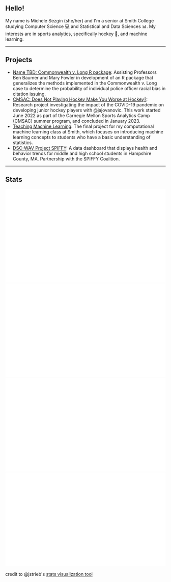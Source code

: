 ## Hello!

My name is Michele Sezgin (she/her) and I'm a senior at Smith College studying Computer Science 💻 
and Statistical and Data Sciences 📊. My interests are in sports analytics, specifically hockey 🏒,
and machine learning.

---

## Projects

- [Name TBD: Commonwealth v. Long R package](https://github.com/m-sezgin/comvlong): Assisting Professors Ben Baumer and Mary Fowler in development of an R package that generalizes the methods implemented in the Commonwealth v. Long case to determine the probability of individual police officer racial bias in citation issuing.
- [CMSAC: Does Not Playing Hockey Make You Worse at Hockey?](https://github.com/m-sezgin/CMSAC-OHL-COVID-Impact): Research project investigating the impact of the COVID-19 pandemic on developing junior hockey players with @jajovanovic. This work started June 2022 as part of the Carnegie Mellon Sports Analytics Camp (CMSAC) summer program, and concluded in January 2023.
- [Teaching Machine Learning](https://github.com/m-sezgin/ml-portfolio): The final project for my computational machine learning class at Smith, which focuses on introducing machine learning concepts to students who have a basic understanding of statistics.
- [DSC-WAV Project SPIFFY](https://github.com/m-sezgin/proj-spiffy2022): A data dashboard that displays health and behavior trends for middle and high school students in Hampshire County, MA. Partnership with the SPIFFY Coalition.

---

## Stats

![](https://raw.githubusercontent.com/m-sezgin/gh-stats/master/generated/overview.svg#gh-dark-mode-only)
![](https://raw.githubusercontent.com/m-sezgin/gh-stats/master/generated/overview.svg#gh-light-mode-only)
![](https://raw.githubusercontent.com/m-sezgin/gh-stats/master/generated/languages.svg#gh-dark-mode-only)
![](https://raw.githubusercontent.com/m-sezgin/gh-stats/master/generated/languages.svg#gh-light-mode-only)

credit to @jstrieb's [stats visualization tool](https://github.com/jstrieb/github-stats)
